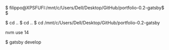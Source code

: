 $ filippo@XPSFUFI:/mnt/c/Users/Dell/Desktop/GitHub/portfolio-0.2-gatsby$
$ 

$ cd ..
$ cd ..
$ cd /mnt/c/Users/Dell/Desktop/GitHub/portfolio-0.2-gatsby

nvm use 14

$ gatsby develop

